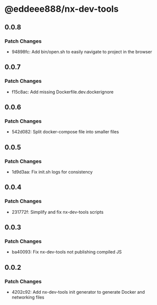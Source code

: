 # @eddeee888/nx-dev-tools

## 0.0.8

### Patch Changes

- 94898fc: Add bin/open.sh to easily navigate to project in the browser

## 0.0.7

### Patch Changes

- f15c8ac: Add missing Dockerfile.dev.dockerignore

## 0.0.6

### Patch Changes

- 542d082: Split docker-compose file into smaller files

## 0.0.5

### Patch Changes

- 1d9d3aa: Fix init.sh logs for consistency

## 0.0.4

### Patch Changes

- 231772f: Simplify and fix nx-dev-tools scripts

## 0.0.3

### Patch Changes

- ba40093: Fix nx-dev-tools not publishing compiled JS

## 0.0.2

### Patch Changes

- 4202c92: Add nx-dev-tools init generator to generate Docker and networking files
